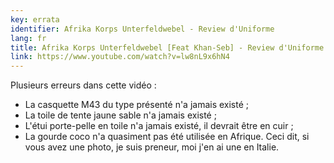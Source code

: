```yaml
---
key: errata
identifier: Afrika Korps Unterfeldwebel - Review d'Uniforme
lang: fr
title: Afrika Korps Unterfeldwebel [Feat Khan-Seb] - Review d'Uniforme
link: https://www.youtube.com/watch?v=lw8nL9x6hN4
---
```


Plusieurs erreurs dans cette vidéo :

- La casquette M43 du type présenté n'a jamais existé ;
- La toile de tente jaune sable n'a jamais existé ;
- L'étui porte-pelle en toile n'a jamais existé, il devrait être en cuir ;
- La gourde coco n'a quasiment pas été utilisée en Afrique. Ceci dit, si vous avez une photo, je suis preneur, moi j'en ai une en Italie.
